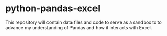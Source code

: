 # python-pandas-excel
This repository will contain data files and code to serve as a sandbox to to advance my understanding of Pandas and how it interacts with Excel.
